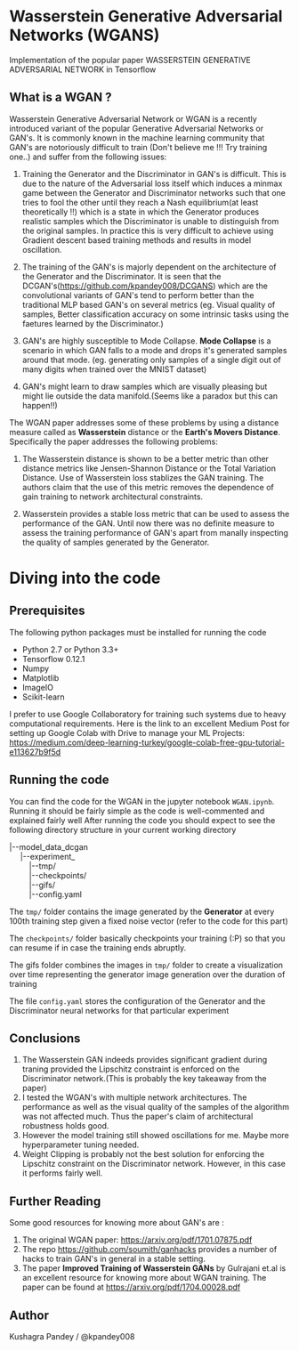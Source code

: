 # Wasserstein Generative Adversarial Networks (WGANS)

Implementation of the popular paper WASSERSTEIN GENERATIVE ADVERSARIAL NETWORK in Tensorflow

## What is a WGAN ?

Wasserstein Generative Adversarial Network or WGAN is a recently introduced variant of the popular Generative Adversarial Networks or GAN's. 
It is commonly known in the machine learning community that GAN's are notoriously difficult to train (Don't believe me !!! Try training one..) and suffer from the following issues:

1) Training the Generator and the Discriminator in GAN's is difficult. This is due to the nature of the Adversarial loss itself which induces a minmax game between the Generator and Discriminator networks such that one tries to fool the other until they reach a Nash equilibrium(at least theoretically !!) which is a state in which the Generator produces realistic samples which the Discriminator is unable to distinguish from the original samples. In practice this is very difficult to achieve using Gradient descent based training methods and results in model oscillation.

2) The training of the GAN's is majorly dependent on the architecture of the Generator and the Discriminator. It is seen that the DCGAN's(https://github.com/kpandey008/DCGANS) which are the convolutional variants of GAN's tend to perform better than the traditional MLP based GAN's on several metrics (eg. Visual quality of samples, Better classification accuracy on some intrinsic tasks using the faetures learned by the Discriminator.)

3) GAN's are highly susceptible to Mode Collapse. **Mode Collapse** is a scenario in which GAN falls to a mode and drops it's generated samples around that mode. (eg. generating only samples of a single digit out of many digits when trained over the MNIST dataset)

4) GAN's might learn to draw samples which are visually pleasing but might lie outside the data manifold.(Seems like a paradox but this can happen!!)

The WGAN paper addresses some of these problems by using a distance measure called as **Wasserstein** distance or the **Earth's Movers Distance**. 
Specifically the paper addresses the following problems:

1) The Wasserstein distance is shown to be a better metric than other distance metrics like Jensen-Shannon Distance or the Total Variation Distance. Use of Wasserstein loss stablizes the GAN training. The authors claim that the use of this metric removes the dependence of gain training to network architectural constraints.

2) Wasserstein provides a stable loss metric that can be used to assess the performance of the GAN. Until now there was no definite measure to assess the training performance of GAN's apart from manally inspecting the quality of samples generated by the Generator.

# Diving into the code

## Prerequisites

The following python packages must be installed for running the code

- Python 2.7 or Python 3.3+
- Tensorflow 0.12.1
- Numpy
- Matplotlib
- ImageIO
- Scikit-learn

I prefer to use Google Collaboratory for training such systems due to heavy computational requirements. Here is the link to an excellent Medium Post for setting up Google Colab with Drive to manage your ML Projects: https://medium.com/deep-learning-turkey/google-colab-free-gpu-tutorial-e113627b9f5d

## Running the code

You can find the code for the WGAN in the jupyter notebook ```WGAN.ipynb```. Running it should be fairly simple as the code is well-commented and explained fairly well
After running the code you should expect to see the following directory structure in your current working directory

|--model_data_dcgan<br/>
&nbsp; &nbsp; &nbsp;|--experiment_<id></br>
&nbsp; &nbsp; &nbsp; &nbsp; &nbsp;|--tmp/</br>
&nbsp; &nbsp; &nbsp; &nbsp; &nbsp;|--checkpoints/</br>
&nbsp; &nbsp; &nbsp; &nbsp; &nbsp;|--gifs/</br>
&nbsp; &nbsp; &nbsp; &nbsp; &nbsp;|--config.yaml</br>

The ```tmp/``` folder contains the image generated by the **Generator** at every 100th training step given a fixed noise vector (refer to the code for this part)

The ```checkpoints/``` folder basically checkpoints your training (:P) so that you can resume if in case the training ends abruptly.

The gifs folder combines the images in ```tmp/``` folder to create a visualization over time representing the generator image generation over the duration of training

The file ```config.yaml``` stores the configuration of the Generator and the Discriminator neural networks for that particular experiment

## Conclusions

1) The Wasserstein GAN indeeds provides significant gradient during traning provided the Lipschitz constraint is enforced on the Discriminator network.(This is probably the key takeaway from the paper)
2) I tested the WGAN's with multiple network architectures. The performance as well as the visual quality of the samples of the algorithm was not affected much. Thus the paper's claim of architectural robustness holds good.
3) However the model training still showed oscillations for me. Maybe more hyperparameter tuning needed.
3) Weight Clipping is probably not the best solution for enforcing the Lipschitz constraint on the Discriminator network. However, in this case it performs fairly well. 

## Further Reading

Some good resources for knowing more about GAN's are :

1) The original WGAN paper: https://arxiv.org/pdf/1701.07875.pdf
1) The repo https://github.com/soumith/ganhacks provides a number of hacks to train GAN's in general in a stable setting.
2) The paper **Improved Training of Wasserstein GANs** by Gulrajani et.al is an excellent resource for knowing more about WGAN training. The paper can be found at https://arxiv.org/pdf/1704.00028.pdf

## Author

Kushagra Pandey / @kpandey008
